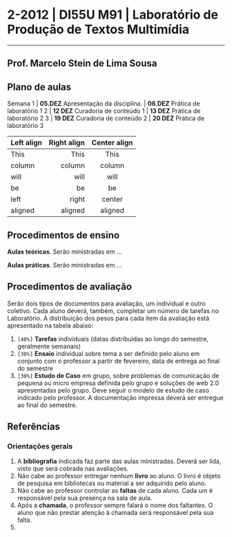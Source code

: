 # 2-2012 | DI55U M91 | Laboratório de Produção de Textos Multimídia

-----

##  Prof. Marcelo Stein de Lima Sousa

## Plano de aulas

Semana 1 | **05.DEZ** Apresentação da disciplina. | **06.DEZ** Prática de laboratório 1
2 | **12 DEZ** Curadoria de conteúdo 1     | **13 DEZ** Prática de laboratório 2
3 | **19 DEZ** Curadoria de conteúdo 2     | **20 DEZ** Prática de laboratório 3

 Left align | Right align | Center align 
:-----------|------------:|:------------:
 This       |        This |     This     
 column     |      column |    column    
 will       |        will |     will     
 be         |          be |      be      
 left       |       right |    center    
 aligned    |     aligned |   aligned 

## Procedimentos de ensino

**Aulas teóricas**. Serão ministradas em ...

**Aulas práticas**. Serão ministradas em ...

## Procedimentos de avaliação
Serão dois tipos de documentos para avaliação, um individual e outro coletivo. Cada aluno deverá, também, completar um número de tarefas no Laboratório. A distribuição dos pesos para cada item da avaliação está apresentado na tabela abaixo:

1. `[40%]` **Tarefas** individuais (datas distribuidas ao longo do semestre, geralmente semanais)
2. `[30%]` **Ensaio** individual sobre tema a ser definido pelo aluno em conjunto com o professor a partir de fevereiro, data de entrega ao final do semestre
3. `[30%]` **Estudo de Caso** em grupo, sobre problemas de comunicação de pequena ou micro empresa definida pelo grupo e soluções de web 2.0 apresentadas pelo grupo. Deve seguir o modelo de estudo de caso indicado pelo professor. A documentação impressa deverá ser entregue ao final do semestre.

## Referências

### Orientações gerais

1. A **bibliografia** indicada faz parte das aulas ministradas. Deverá ser lida, visto que será cobrada nas avaliações.
1. Não cabe ao professor entregar nenhum **livro** ao aluno. O livro é objeto de pesquisa em bibliotecas ou material a ser adquirido pelo aluno.
1. Não cabe ao professor controlar as **faltas** de cada aluno. Cada um é responsável pela sua presença na sala de aula.
1. Após a **chamada**, o professor sempre falará o nome dos faltantes. O aluno que não prestar atenção à chamada será responsável pela sua falta.
1. 

